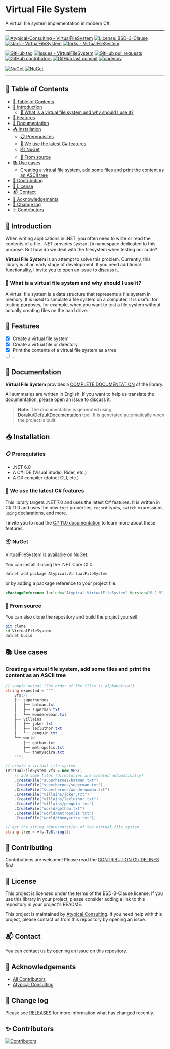 # Virtual File System
A virtual file system implementation in modern C#.

---

[![Atypical-Consulting - VirtualFileSystem](https://img.shields.io/static/v1?label=Atypical-Consulting&message=VirtualFileSystem&color=blue&logo=github)](https://github.com/Atypical-Consulting/VirtualFileSystem "Go to GitHub repo")
[![License: BSD-3-Clause](https://img.shields.io/badge/License-BSD--3--Clause-blue.svg)](https://opensource.org/licenses/BSD-3-Clause)
[![stars - VirtualFileSystem](https://img.shields.io/github/stars/Atypical-Consulting/VirtualFileSystem?style=social)](https://github.com/Atypical-Consulting/VirtualFileSystem)
[![forks - VirtualFileSystem](https://img.shields.io/github/forks/Atypical-Consulting/VirtualFileSystem?style=social)](https://github.com/Atypical-Consulting/VirtualFileSystem)

[![GitHub tag](https://img.shields.io/github/tag/Atypical-Consulting/VirtualFileSystem?include_prereleases=&sort=semver&color=blue)](https://github.com/Atypical-Consulting/VirtualFileSystem/releases/)
[![issues - VirtualFileSystem](https://img.shields.io/github/issues/Atypical-Consulting/VirtualFileSystem)](https://github.com/Atypical-Consulting/VirtualFileSystem/issues)
[![GitHub pull requests](https://img.shields.io/github/issues-pr/Atypical-Consulting/VirtualFileSystem)](https://github.com/Atypical-Consulting/VirtualFileSystem/pulls)
[![GitHub contributors](https://img.shields.io/github/contributors/Atypical-Consulting/VirtualFileSystem)](https://github.com/Atypical-Consulting/VirtualFileSystem/graphs/contributors)
[![GitHub last commit](https://img.shields.io/github/last-commit/Atypical-Consulting/VirtualFileSystem)](https://github.com/Atypical-Consulting/VirtualFileSystem/commits/master)
[![codecov](https://codecov.io/gh/Atypical-Consulting/VirtualFileSystem/branch/main/graph/badge.svg?token=041C4QKW6O)](https://codecov.io/gh/Atypical-Consulting/VirtualFileSystem)

[![NuGet](https://img.shields.io/nuget/v/Atypical.VirtualFileSystem.svg)](https://www.nuget.org/packages/Atypical.VirtualFileSystem)
[![NuGet](https://img.shields.io/nuget/dt/Atypical.VirtualFileSystem.svg)](https://www.nuget.org/packages/Atypical.VirtualFileSystem)

---

## 📝 Table of Contents

<!-- TOC -->
  * [📝 Table of Contents](#-table-of-contents)
  * [📖 Introduction](#-introduction)
    * [🧐 What is a virtual file system and why should I use it?](#-what-is-a-virtual-file-system-and-why-should-i-use-it)
  * [📌 Features](#-features)
  * [📄 Documentation](#-documentation)
  * [📥 Installation](#-installation)
    * [📋 Prerequisites](#-prerequisites)
    * [🚀 We use the latest C# features](#-we-use-the-latest-c-features)
    * [📦 NuGet](#-nuget)
    * [📁 From source](#-from-source)
  * [📚 Use cases](#-use-cases)
    * [Creating a virtual file system, add some files and print the content as an ASCII tree](#creating-a-virtual-file-system-add-some-files-and-print-the-content-as-an-ascii-tree)
  * [🤝 Contributing](#-contributing)
  * [📜 License](#-license)
  * [📬 Contact](#-contact)
  * [🙌 Acknowledgements](#-acknowledgements)
  * [🎉 Change log](#-change-log)
  * [✨ Contributors](#-contributors)
<!-- TOC -->

## 📖 Introduction

When writing applications in .NET, you often need to write or read the contents of a file. .NET provides `System.IO`
namespace dedicated to this purpose. But how do we deal with the filesystem when testing our code?

**Virtual File System** is an attempt to solve this problem. Currently, this library is at an early stage of
development. If you need additional functionality, I invite you to open an issue to discuss it.

### 🧐 What is a virtual file system and why should I use it?

A virtual file system is a data structure that represents a file system in memory. It is used to simulate a file system
on a computer. It is useful for testing purposes, for example, when you want to test a file system without actually
creating files on the hard drive.

## 📌 Features

- [x] Create a virtual file system
- [x] Create a virtual file or directory
- [x] Print the contents of a virtual file system as a tree
- [ ] ...

## 📄 Documentation

**Virtual File System** provides a [COMPLETE DOCUMENTATION](https://github.com/Atypical-Consulting/VirtualFileSystem/blob/main/docs/README.md) of the library.

All summaries are written in English. If you want to help us translate the documentation, please open an issue to
discuss it.

> **Note:** The documentation is generated using [Doraku/DefaultDocumentation]() tool. It is generated automatically when the project is built.

## 📥 Installation

### 📋 Prerequisites

- .NET 6.0
- A C# IDE (Visual Studio, Rider, etc.)
- A C# compiler (dotnet CLI, etc.)

### 🚀 We use the latest C# features

This library targets .NET 7.0 and uses the latest C# features. It is written in C# 11.0 and uses the new `init`
properties, `record` types, `switch` expressions, `using` declarations, and more.

I invite you to read the [C# 11.0 documentation](https://docs.microsoft.com/en-us/dotnet/csharp/whats-new/csharp-11) to
learn more about these features.

### 📦 NuGet

VirtualFileSystem is available on [NuGet](https://www.nuget.org/packages/VirtualFileSystem/).

You can install it using the .NET Core CLI:

```bash
dotnet add package Atypical.VirtualFileSystem
```

or by adding a package reference to your project file:

```xml
<PackageReference Include="Atypical.VirtualFileSystem" Version="0.1.5" />
```

### 📁 From source

You can also clone the repository and build the project yourself.

```bash
git clone
cd VirtualFileSystem
dotnet build
```

## 📚 Use cases

### Creating a virtual file system, add some files and print the content as an ASCII tree

```csharp
// sample output (the order of the files is alphabetical)
string expected = """
    vfs://
    ├── superheroes
    │   ├── batman.txt
    │   ├── superman.txt
    │   └── wonderwoman.txt
    ├── villains
    │   ├── joker.txt
    │   ├── lexluthor.txt
    │   └── penguin.txt
    └── world
        ├── gotham.txt
        ├── metropolis.txt
        └── themyscira.txt
    """;

// create a virtual file system
IVirtualFileSystem vfs = new VFS()
    // add some files (directories are created automatically)
    .CreateFile("superheroes/batman.txt")
    .CreateFile("superheroes/superman.txt")
    .CreateFile("superheroes/wonderwoman.txt")
    .CreateFile("villains/joker.txt")
    .CreateFile("villains/lexluthor.txt")
    .CreateFile("villains/penguin.txt")
    .CreateFile("world/gotham.txt")
    .CreateFile("world/metropolis.txt")
    .CreateFile("world/themyscira.txt");

// get the string representation of the virtual file system
string tree = vfs.ToString();
```

## 🤝 Contributing

Contributions are welcome! Please read the [CONTRIBUTION GUIDELINES](https://github.com/Atypical-Consulting/VirtualFileSystem/blob/main/CONTRIBUTING.md) first.

## 📜 License

This project is licensed under the terms of the BSD-3-Clause license.
If you use this library in your project, please consider adding a link to this repository in your project's README.

This project is maintained by [Atypical Consulting](https://www.atypical.consulting/). If you need help with this
project, please contact us from this repository by opening an issue.

## 📬 Contact

You can contact us by opening an issue on this repository.

## 🙌 Acknowledgements

* [All Contributors](../../contributors)
* [Atypical Consulting](https://www.atypical.consulting/)

## 🎉 Change log

Please see [RELEASES](https://github.com/Atypical-Consulting/VirtualFileSystem/releases) for more information what has changed recently.

## ✨ Contributors

[![Contributors](https://contrib.rocks/image?repo=Atypical-Consulting/VirtualFileSystem)](http://contrib.rocks)

